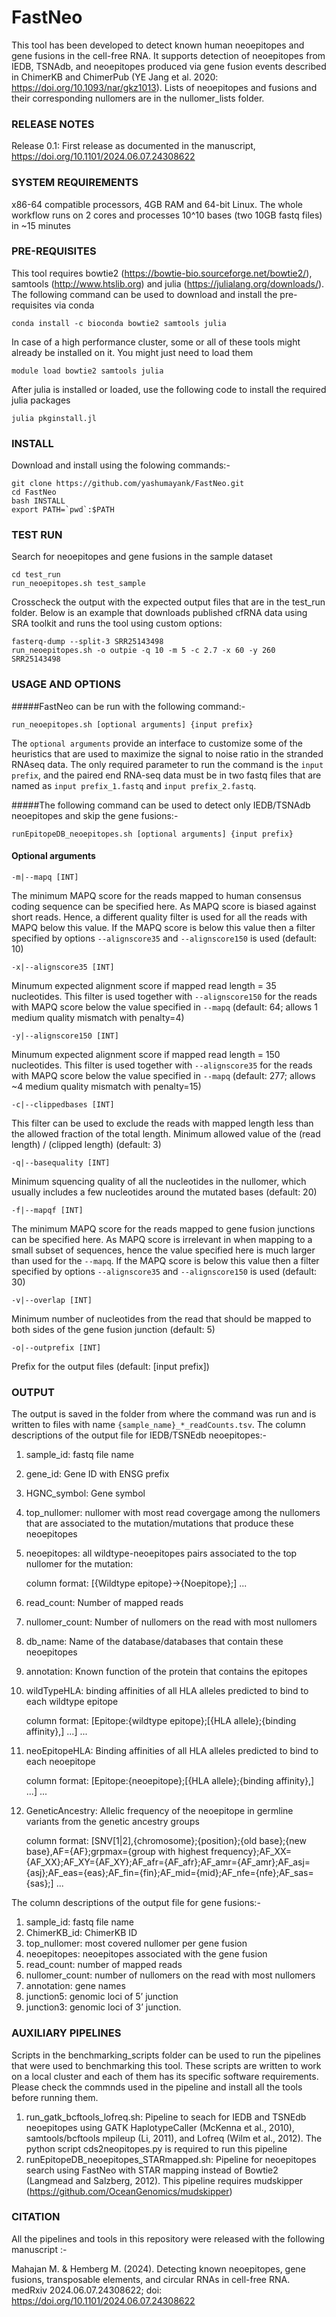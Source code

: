 # FastNeo
This tool has been developed to detect known human neoepitopes and gene fusions in the cell-free RNA. It supports detection of neoepitopes from IEDB, TSNAdb, and neoepitopes produced via gene fusion events described in ChimerKB and ChimerPub (YE Jang et al. 2020: https://doi.org/10.1093/nar/gkz1013). Lists of neoepitopes and fusions and their corresponding nullomers are in the nullomer_lists folder.

### RELEASE NOTES 
Release 0.1: First release as documented in the manuscript, https://doi.org/10.1101/2024.06.07.24308622

### SYSTEM REQUIREMENTS
x86-64 compatible processors, 4GB RAM and 64-bit Linux. The whole workflow runs on 2 cores and processes 10^10 bases (two 10GB fastq files) in ~15 minutes

### PRE-REQUISITES

This tool requires bowtie2 (https://bowtie-bio.sourceforge.net/bowtie2/), samtools (http://www.htslib.org) and julia (https://julialang.org/downloads/). The following command can be used to download and install the pre-requisites via conda
```
conda install -c bioconda bowtie2 samtools julia
```
In case of a high performance cluster, some or all of these tools might already be installed on it. You might just need to load them
```
module load bowtie2 samtools julia
```
After julia is installed or loaded, use the following code to install the required julia packages
```
julia pkginstall.jl
```

### INSTALL

Download and install using the folowing commands:-
```
git clone https://github.com/yashumayank/FastNeo.git
cd FastNeo
bash INSTALL
export PATH=`pwd`:$PATH
```

### TEST RUN 

Search for neoepitopes and gene fusions in the sample dataset
```
cd test_run
run_neoepitopes.sh test_sample
```
Crosscheck the output with the expected output files that are in the test_run folder. 
Below is an example that downloads published cfRNA data using SRA toolkit and runs the tool using custom options:

```
fasterq-dump --split-3 SRR25143498
run_neoepitopes.sh -o outpie -q 10 -m 5 -c 2.7 -x 60 -y 260 SRR25143498
```

### USAGE AND OPTIONS

#####FastNeo can be run with the following command:- 

`run_neoepitopes.sh [optional arguments] {input prefix}`

The `optional arguments` provide an interface to customize some of the heuristics that are used to maximize the signal to noise ratio in the stranded RNAseq data. The only required parameter to run the command is the `input prefix`, and the paired end RNA-seq data must be in two fastq files that are named as `input prefix_1.fastq` and `input prefix_2.fastq`.

#####The following command can be used to detect only IEDB/TSNAdb neoepitopes and skip the gene fusions:-

`runEpitopeDB_neoepitopes.sh [optional arguments] {input prefix}`

#### Optional arguments

` -m|--mapq [INT] `
 
The minimum MAPQ score for the reads mapped to human consensus coding sequence can be specified here. As MAPQ score is biased against short reads. Hence, a different quality filter is used for all the reads with MAPQ below this value. If the MAPQ score is below this value then a filter specified by options `--alignscore35` and `--alignscore150` is used (default: 10)

` -x|--alignscore35 [INT] `

Minumum expected alignment score if mapped read length = 35 nucleotides. This filter is used together with `--alignscore150` for the reads with MAPQ score below the value specified in `--mapq` (default: 64; allows 1 medium quality mismatch with penalty=4)

` -y|--alignscore150 [INT] `

Minumum expected alignment score if mapped read length = 150 nucleotides. This filter is used together with `--alignscore35` for the reads with MAPQ score below the value specified in `--mapq` (default: 277; allows ~4 medium quality mismatch with penalty=15)

` -c|--clippedbases [INT] `

This filter can be used to exclude the reads with mapped length less than the allowed fraction of the total length. Minimum allowed value of the (read length) / (clipped length) (default: 3)

` -q|--basequality [INT] `

Minimum squencing quality of all the nucleotides in the nullomer, which usually includes a few nucleotides around the mutated bases (default: 20)

` -f|--mapqf [INT] `

The minimum MAPQ score for the reads mapped to gene fusion junctions can be specified here. As MAPQ score is irrelevant in when mapping to a small subset of sequences, hence the value specified here is much larger than used for the `--mapq`. If the MAPQ score is below this value then a filter specified by options `--alignscore35` and `--alignscore150` is used (default: 30)

` -v|--overlap [INT] `

Minimum number of nucleotides from the read that should be mapped to both sides of the gene fusion junction (default: 5)

` -o|--outprefix [INT] `

Prefix for the output files (default: [input prefix])

### OUTPUT

The output is saved in the folder from where the command was run and is written to files with name `{sample_name}_*_readCounts.tsv`. The column descriptions of the output file for IEDB/TSNEdb neoepitopes:-

1) sample_id: fastq file name
2) gene_id: Gene ID with ENSG prefix
3) HGNC_symbol: Gene symbol
4) top_nullomer: nullomer with most read covergage among the nullomers that are associated to the mutation/mutations that produce these neoepitopes
5) neoepitopes: all wildtype-neoepitopes pairs associated to the top nullomer for the mutation:

   column format:
   [{Wildtype epitope}->{Noepitope};] ...
7) read_count: Number of mapped reads 
8) nullomer_count: Number of nullomers on the read with most nullomers
9) db_name: Name of the database/databases that contain these neoepitopes
10) annotation: Known function of the protein that contains the epitopes
11) wildTypeHLA: binding affinities of all HLA alleles predicted to bind to each wildtype epitope

    column format:
    [Epitope:{wildtype epitope};[{HLA allele};{binding affinity},] ...] ... 
13) neoEpitopeHLA: Binding affinities of all HLA alleles predicted to bind to each neoepitope

    column format:
    [Epitope:{neoepitope};[{HLA allele};{binding affinity},] ...] ...
15) GeneticAncestry: Allelic frequency of the neoepitope in germline variants from the genetic ancestry groups

    column format:
    [SNV[1|2],{chromosome};{position};{old base};{new base},AF={AF};grpmax={group with highest frequency};AF_XX={AF_XX};AF_XY={AF_XY};AF_afr={AF_afr};AF_amr={AF_amr};AF_asj={asj};AF_eas={eas};AF_fin={fin};AF_mid={mid};AF_nfe={nfe};AF_sas={sas};] ...


The column descriptions of the output file for gene fusions:-

1) sample_id: fastq file name
2) ChimerKB_id: ChimerKB ID
3) top_nullomer: most covered nullomer per gene fusion
4) neoepitopes: neoepitopes associated with the gene fusion
5) read_count: number of mapped reads
6) nullomer_count: number of nullomers on the read with most nullomers
7) annotation: gene names
8) junction5: genomic loci of 5’ junction
9) junction3: genomic loci of 3’ junction.

### AUXILIARY PIPELINES

Scripts in the benchmarking_scripts folder can be used to run the pipelines that were used to benchmarking this tool. These scripts are written to work on a local cluster and each of them has its specific software requirements. Please check the commnds used in the pipeline and install all the tools before running them.

1) run_gatk_bcftools_lofreq.sh: Pipeline to seach for IEDB and TSNEdb neoepitopes using GATK HaplotypeCaller (McKenna et al., 2010), samtools/bcftools mpileup (Li, 2011), and Lofreq (Wilm et al., 2012). The python script cds2neopitopes.py is required to run this pipeline
2) runEpitopeDB_neoepitopes_STARmapped.sh: Pipeline for neoepitopes search using FastNeo with STAR mapping instead of Bowtie2 (Langmead and Salzberg, 2012). This pipeline requires mudskipper (https://github.com/OceanGenomics/mudskipper)


### CITATION

All the pipelines and tools in this repository were released with the following manuscript :-

Mahajan M. & Hemberg M. (2024). Detecting known neoepitopes, gene fusions, transposable elements, and circular RNAs in cell-free RNA. medRxiv 2024.06.07.24308622; doi: https://doi.org/10.1101/2024.06.07.24308622
